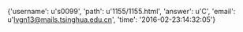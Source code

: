 {'username': u's0099', 'path': u'1155/1155.html', 'answer': u'C', 'email': u'lvgn13@mails.tsinghua.edu.cn', 'time': '2016-02-23:14:32:05'}